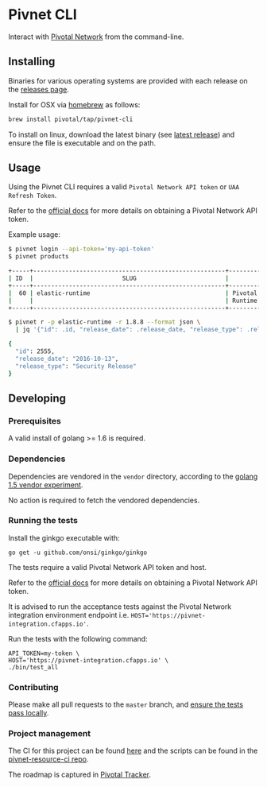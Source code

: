 # Pivnet CLI

Interact with [Pivotal Network](https://network.pivotal.io) from the command-line.

## Installing

Binaries for various operating systems are provided with each release on the
[releases page](https://github.com/pivotal-cf/pivnet-cli/releases).

Install for OSX via [homebrew](http://brew.sh/) as follows:

```sh
brew install pivotal/tap/pivnet-cli
```

To install on linux, download the latest binary
(see [latest release](https://github.com/pivotal-cf/pivnet-cli/releases/latest))
and ensure the file is executable and on the path.

## Usage

Using the Pivnet CLI requires a valid `Pivotal Network API token` or `UAA Refresh Token`.

Refer to the
[official docs](https://network.pivotal.io/docs/api#how-to-authenticate)
for more details on obtaining a Pivotal Network API token.

Example usage:

```sh
$ pivnet login --api-token='my-api-token'
$ pivnet products

+-----+------------------------------------------------------+--------------------------------+
| ID  |                         SLUG                         |              NAME              |
+-----+------------------------------------------------------+--------------------------------+
|  60 | elastic-runtime                                      | Pivotal Cloud Foundry Elastic  |
|     |                                                      | Runtime                        |
+-----+------------------------------------------------------+--------------------------------+

$ pivnet r -p elastic-runtime -r 1.8.8 --format json \
  | jq '{"id": .id, "release_date": .release_date, "release_type": .release_type}'

{
  "id": 2555,
  "release_date": "2016-10-13",
  "release_type": "Security Release"
}
```

## Developing

### Prerequisites

A valid install of golang >= 1.6 is required.

### Dependencies

Dependencies are vendored in the `vendor` directory, according to the
[golang 1.5 vendor experiment](https://www.google.com/url?sa=t&rct=j&q=&esrc=s&source=web&cd=1&cad=rja&uact=8&ved=0ahUKEwi7puWg7ZrLAhUN1WMKHeT4A7oQFggdMAA&url=https%3A%2F%2Fgolang.org%2Fs%2Fgo15vendor&usg=AFQjCNEPCAjj1lnni5apHdA7rW0crWs7Zw).

No action is required to fetch the vendored dependencies.

### Running the tests

Install the ginkgo executable with:

```
go get -u github.com/onsi/ginkgo/ginkgo
```

The tests require a valid Pivotal Network API token and host.

Refer to the
[official docs](https://network.pivotal.io/docs/api#how-to-authenticate)
for more details on obtaining a Pivotal Network API token.

It is advised to run the acceptance tests against the Pivotal Network integration
environment endpoint i.e. `HOST='https://pivnet-integration.cfapps.io'`.

Run the tests with the following command:

```
API_TOKEN=my-token \
HOST='https://pivnet-integration.cfapps.io' \
./bin/test_all
```

### Contributing

Please make all pull requests to the `master` branch, and
[ensure the tests pass locally](https://github.com/pivotal-cf/pivnet-cli#running-the-tests).

### Project management

The CI for this project can be found
[here](https://p-concourse.wings.cf-app.com/teams/system-team-pivnet-resource-pivnet-resource-657d)
and the scripts can be found in the
[pivnet-resource-ci repo](https://github.com/pivotal-cf/pivnet-resource-ci).

The roadmap is captured in [Pivotal Tracker](https://www.pivotaltracker.com/projects/1474244).
